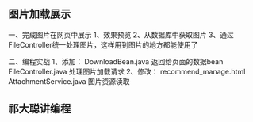 
## 图片加载展示

一、完成图片在网页中展示
    1、效果预览
    2、从数据库中获取图片
    3、通过FileController统一处理图片，这样用到图片的地方都能使用了
    
二、编程实战
    1、添加：
        DownloadBean.java 返回给页面的数据bean
        FileController.java 处理图片加载请求
    2、修改：
        recommend_manage.html
        AttachmentService.java 图片资源读取
        
## 祁大聪讲编程
